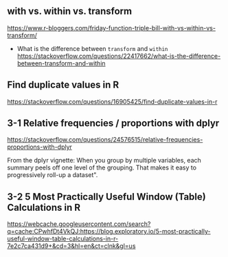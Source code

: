## with vs. within vs. transform
https://www.r-bloggers.com/friday-function-triple-bill-with-vs-within-vs-transform/

- What is the difference between `transform` and `within`
https://stackoverflow.com/questions/22417662/what-is-the-difference-between-transform-and-within

## Find duplicate values in R
https://stackoverflow.com/questions/16905425/find-duplicate-values-in-r

## 3-1 Relative frequencies / proportions with dplyr
https://stackoverflow.com/questions/24576515/relative-frequencies-proportions-with-dplyr

From the dplyr vignette:
When you group by multiple variables, each summary peels off one level of the grouping. That makes it easy to progressively roll-up a dataset".

## 3-2 5 Most Practically Useful Window (Table) Calculations in R

https://webcache.googleusercontent.com/search?q=cache:CPwhfDt4VkQJ:https://blog.exploratory.io/5-most-practically-useful-window-table-calculations-in-r-7e2c7ca431d9+&cd=3&hl=en&ct=clnk&gl=us

